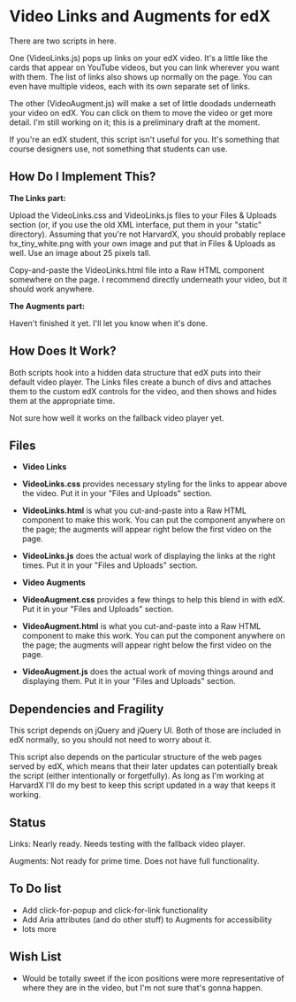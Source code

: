 Video Links and Augments for edX
====================

There are two scripts in here.

One (VideoLinks.js) pops up links on your edX video. It's a little like the cards that appear on YouTube videos, but you can link wherever you want with them. The list of links also shows up normally on the page. You can even have multiple videos, each with its own separate set of links.

The other (VideoAugment.js) will make a set of little doodads underneath your video on edX. You can click on them to move the video or get more detail. I'm still working on it; this is a preliminary draft at the moment.

If you're an edX student, this script isn't useful for you. It's something that course designers use, not something that students can use.


How Do I Implement This?
--------

**The Links part:**

Upload the VideoLinks.css and VideoLinks.js files to your Files & Uploads section (or, if you use the old XML interface, put them in your "static" directory). Assuming that you're not HarvardX, you should probably replace hx_tiny\_white.png with your own image and put that in Files & Uploads as well. Use an image about 25 pixels tall.

Copy-and-paste the VideoLinks.html file into a Raw HTML component somewhere on the page. I recommend directly underneath your video, but it should work anywhere.

**The Augments part:**

Haven't finished it yet. I'll let you know when it's done.


How Does It Work?
--------

Both scripts hook into a hidden data structure that edX puts into their default video player. The Links files create a bunch of divs and attaches them to the custom edX controls for the video, and then shows and hides them at the appropriate time.

Not sure how well it works on the fallback video player yet.


Files
--------

* **Video Links**
 * **VideoLinks.css** provides necessary styling for the links to appear above the video. Put it in your "Files and Uploads" section.
 * **VideoLinks.html** is what you cut-and-paste into a Raw HTML component to make this work. You can put the component anywhere on the page; the augments will appear right below the first video on the page.
 * **VideoLinks.js** does the actual work of displaying the links at the right times. Put it in your "Files and Uploads" section.

* **Video Augments**
 * **VideoAugment.css** provides a few things to help this blend in with edX. Put it in your "Files and Uploads" section.
 * **VideoAugment.html** is what you cut-and-paste into a Raw HTML component to make this work. You can put the component anywhere on the page; the augments will appear right below the first video on the page.
 * **VideoAugment.js** does the actual work of moving things around and displaying them. Put it in your "Files and Uploads" section.


Dependencies and Fragility
--------------

This script depends on jQuery and jQuery UI. Both of those are included in edX normally, so you should not need to worry about it.

This script also depends on the particular structure of the web pages served by edX, which means that their later updates can potentially break the script (either intentionally or forgetfully). As long as I'm working at HarvardX I'll do my best to keep this script updated in a way that keeps it working.


Status
------

Links: Nearly ready. Needs testing with the fallback video player.

Augments: Not ready for prime time. Does not have full functionality.


To Do list
-----------

* Add click-for-popup and click-for-link functionality
* Add Aria attributes (and do other stuff) to Augments for accessibility
* lots more

Wish List
---------

* Would be totally sweet if the icon positions were more representative of where they are in the video, but I'm not sure that's gonna happen.